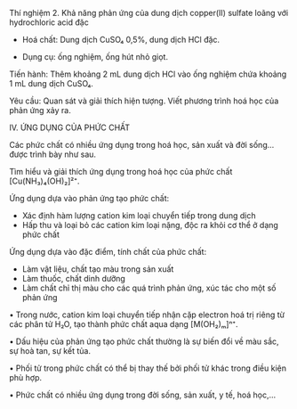 Thí nghiệm 2. Khả năng phản ứng của dung dịch copper(II) sulfate loãng với hydrochloric acid đặc

- Hoá chất: Dung dịch CuSO₄ 0,5%, dung dịch HCl đặc.

- Dụng cụ: ống nghiệm, ống hút nhỏ giọt.

Tiến hành: Thêm khoảng 2 mL dung dịch HCl vào ống nghiệm chứa khoảng 1 mL dung dịch CuSO₄.

Yêu cầu: Quan sát và giải thích hiện tượng. Viết phương trình hoá học của phản ứng xảy ra.

IV. ỨNG DỤNG CỦA PHỨC CHẤT

Các phức chất có nhiều ứng dụng trong hoá học, sản xuất và đời sống... được trình bày như sau.

Tìm hiểu và giải thích ứng dụng trong hoá học của phức chất [Cu(NH₃)₄(OH)₂]²⁺.

Ứng dụng dựa vào phản ứng tạo phức chất:
- Xác định hàm lượng cation kim loại chuyển tiếp trong dung dịch
- Hấp thu và loại bỏ các cation kim loại nặng, độc ra khỏi cơ thể ở dạng phức chất

Ứng dụng dựa vào đặc điểm, tính chất của phức chất:
- Làm vật liệu, chất tạo màu trong sản xuất
- Làm thuốc, chất dinh dưỡng
- Làm chất chỉ thị màu cho các quá trình phản ứng, xúc tác cho một số phản ứng

• Trong nước, cation kim loại chuyển tiếp nhận cặp electron hoá trị riêng từ các phân tử H₂O, tạo thành phức chất aqua dạng [M(OH₂)ₘ]ⁿ⁺.

• Dấu hiệu của phản ứng tạo phức chất thường là sự biến đổi về màu sắc, sự hoà tan, sự kết tủa.

• Phối tử trong phức chất có thể bị thay thế bởi phối tử khác trong điều kiện phù hợp.

• Phức chất có nhiều ứng dụng trong đời sống, sản xuất, y tế, hoá học,...